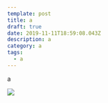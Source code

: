 ```yaml
---
template: post
title: a
draft: true
date: 2019-11-11T18:59:08.043Z
description: a
category: a
tags:
  - a
---
```

a

![](/media/cs.jpeg)
